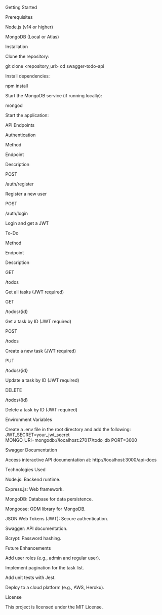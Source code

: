 Getting Started

Prerequisites

Node.js (v14 or higher)

MongoDB (Local or Atlas)

Installation

Clone the repository:

git clone <repository_url>
cd swagger-todo-api

Install dependencies:

npm install

Start the MongoDB service (if running locally):

mongod

Start the application:

API Endpoints

Authentication

Method

Endpoint

Description

POST

/auth/register

Register a new user

POST

/auth/login

Login and get a JWT

To-Do

Method

Endpoint

Description

GET

/todos

Get all tasks (JWT required)

GET

/todos/{id}

Get a task by ID (JWT required)

POST

/todos

Create a new task (JWT required)

PUT

/todos/{id}

Update a task by ID (JWT required)

DELETE

/todos/{id}

Delete a task by ID (JWT required)

Environment Variables

Create a .env file in the root directory and add the following:
JWT_SECRET=your_jwt_secret
MONGO_URI=mongodb://localhost:27017/todo_db
PORT=3000

Swagger Documentation

Access interactive API documentation at: http://localhost:3000/api-docs

Technologies Used

Node.js: Backend runtime.

Express.js: Web framework.

MongoDB: Database for data persistence.

Mongoose: ODM library for MongoDB.

JSON Web Tokens (JWT): Secure authentication.

Swagger: API documentation.

Bcrypt: Password hashing.

Future Enhancements

Add user roles (e.g., admin and regular user).

Implement pagination for the task list.

Add unit tests with Jest.

Deploy to a cloud platform (e.g., AWS, Heroku).

License

This project is licensed under the MIT License.

